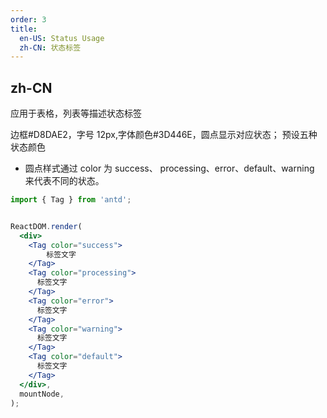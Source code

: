 ```yaml
---
order: 3
title:
  en-US: Status Usage
  zh-CN: 状态标签
---
```


## zh-CN

应用于表格，列表等描述状态标签

边框#D8DAE2，字号 12px,字体颜色#3D446E，圆点显示对应状态；
预设五种状态颜色
- 圆点样式通过 color 为 success、 processing、error、default、warning 来代表不同的状态。


```jsx
import { Tag } from 'antd';


ReactDOM.render(
  <div>
    <Tag color="success">
        标签文字
    </Tag>
    <Tag color="processing">
      标签文字
    </Tag>
    <Tag color="error">
      标签文字
    </Tag>
    <Tag color="warning">
      标签文字
    </Tag>
    <Tag color="default">
      标签文字
    </Tag>
  </div>,
  mountNode,
);
```
